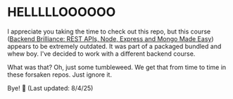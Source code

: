 # HELLLLLOOOOOO

I appreciate you taking the time to check out this repo, but this course ([Backend Brilliance: REST APIs, Node, Express and Mongo Made Easy](https://mammothclub.com/course/backend-brilliance-rest-apis-node-express-mongodb)) appears to be extremely outdated. It was part of a packaged bundled and whew boy. I've decided to work with a different backend course.

What was that? Oh, just some tumbleweed. We get that from time to time in these forsaken repos. Just ignore it.

Bye! 👋
(Last updated: 8/4/25)